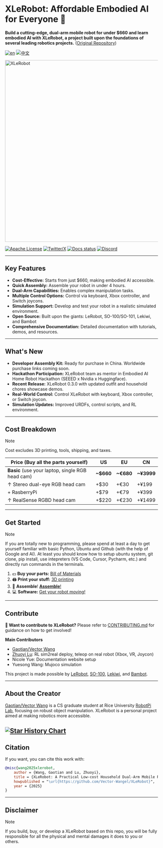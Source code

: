 # XLeRobot: Affordable Embodied AI for Everyone 🤖

**Build a cutting-edge, dual-arm mobile robot for under $660 and learn embodied AI with XLeRobot, a project built upon the foundations of several leading robotics projects.** ([Original Repository](https://github.com/Vector-Wangel/XLeRobot))

[![en](https://img.shields.io/badge/lang-en-blue.svg)](README.md)
[![中文](https://img.shields.io/badge/lang-中文-brown.svg)](README_CN.md)

[<img src="https://github.com/user-attachments/assets/f9c454ee-2c46-42b4-a5d7-88834a1c95ab" alt="XLeRobot" width="600">](https://xlerobot.readthedocs.io/en/latest/index.html)

[![Apache License](https://img.shields.io/badge/License-Apache%202.0-blue.svg)](https://opensource.org/licenses/Apache-2.0)
[![Twitter/X](https://img.shields.io/twitter/follow/VectorWang?style=social)](https://twitter.com/VectorWang2)
[![Docs status](https://img.shields.io/badge/docs-passing-brightgreen.svg)](https://xlerobot.readthedocs.io/en/latest/)
[![Discord](https://img.shields.io/badge/Discord-XLeRobot-7289da?style=flat&logo=discord&logoColor=white)](https://discord.gg/bjZveEUh6F)

---

## Key Features

*   **Cost-Effective:** Starts from just $660, making embodied AI accessible.
*   **Quick Assembly:** Assemble your robot in under 4 hours.
*   **Dual-Arm Capabilities:** Enables complex manipulation tasks.
*   **Multiple Control Options:** Control via keyboard, Xbox controller, and Switch joycons.
*   **Simulation Support:** Develop and test your robot in a realistic simulated environment.
*   **Open Source:** Built upon the giants: LeRobot, SO-100/SO-101, Lekiwi, and Bambot
*   **Comprehensive Documentation:** Detailed documentation with tutorials, demos, and resources.

---

## What's New

*   **Developer Assembly Kit:** Ready for purchase in China. Worldwide purchase links coming soon.
*   **Hackathon Participation:** XLeRobot team as mentor in Embodied AI Home Robot Hackathon (SEEED x Nvidia x Huggingface).
*   **Recent Release:** XLeRobot 0.3.0 with updated outfit and household chores showcase demos.
*   **Real-World Control:** Control XLeRobot with keyboard, Xbox controller, or Switch joycon.
*   **Simulation Updates:** Improved URDFs, control scripts, and RL environment.

---

## Cost Breakdown

> [!NOTE]
> Cost excludes 3D printing, tools, shipping, and taxes.

| Price (Buy all the parts yourself) | US      | EU      | CN       |
| ----------------------------------- | ------- | ------- | -------- |
| **Basic** (use your laptop, single RGB head cam) | **~$660** | **~€680** | **~¥3999** |
| ↑ Stereo dual-eye RGB head cam       | +$30   | +€30   | +¥199    |
| + RasberryPi                       | +$79   | +€79   | +¥399    |
| ↑ RealSense RGBD head cam          | +$220  | +€230  | +¥1499   |

---

## Get Started

> [!NOTE]
> If you are totally new to programming, please spend at least a day to get yourself familiar with basic Python, Ubuntu and Github (with the help of Google and AI). At least you should know how to setup ubuntu system, git clone, pip install, use intepreters (VS Code, Cursor, Pycharm, etc.) and directly run commands in the terminals.

1.  💵 **Buy your parts:** [Bill of Materials](https://xlerobot.readthedocs.io/en/latest/hardware/getting_started/material.html)
2.  🖨️ **Print your stuff:** [3D printing](https://xlerobot.readthedocs.io/en/latest/hardware/getting_started/3d.html)
3.  🔨 **Assemble**! [**Assemble**!](https://xlerobot.readthedocs.io/en/latest/hardware/getting_started/assemble.html)
4.  💻 **Software:** [Get your robot moving!](https://xlerobot.readthedocs.io/en/latest/software/index.html)

---

## Contribute

**👋 Want to contribute to XLeRobot?**
Please refer to [CONTRIBUTING.md](CONTRIBUTING.md) for guidance on how to get involved!

**Main Contributors**

*   [Gaotian/Vector Wang](https://vector-wangel.github.io/)
*   [Zhuoyi Lu](https://lzhuoyi.github.io/Zhuoyi_Lu.github.io/): RL sim2real deploy, teleop on real robot (Xbox, VR, Joycon)
*   Nicole Yue: Documentation website setup
*   Yuesong Wang: Mujoco simulation

This project is made possible by [LeRobot](https://github.com/huggingface/lerobot), [SO-100](https://github.com/TheRobotStudio/SO-ARM100), [Lekiwi](https://github.com/SIGRobotics-UIUC/LeKiwi), and [Bambot](https://github.com/timqian/bambot).

---

## About the Creator

[Gaotian/Vector Wang](https://vector-wangel.github.io/) is a CS graduate student at Rice University [RobotPi Lab](https://robotpilab.github.io/), focusing on robust object manipulation. XLeRobot is a personal project aimed at making robotics more accessible.

[![Star History Chart](https://api.star-history.com/svg?repos=Vector-Wangel/XLeRobot&type=Timeline)](https://star-history.com/#Vector-Wangel/XLeRobot&Timeline)
---

## Citation

If you want, you can cite this work with:

```bibtex
@misc{wang2025xlerobot,
    author = {Wang, Gaotian and Lu, Zhuoyi},
    title = {XLeRobot: A Practical Low-cost Household Dual-Arm Mobile Robot Design for General Manipulation},
    howpublished = "\url{https://github.com/Vector-Wangel/XLeRobot}",
    year = {2025}
}
```

---

## Disclaimer

> [!NOTE]
> If you build, buy, or develop a XLeRobot based on this repo, you will be fully responsible for all the physical and mental damages it does to you or others.